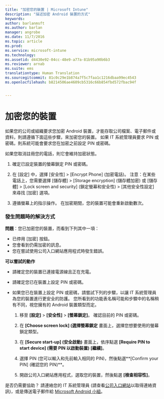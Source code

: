 ```yaml
---
title: "加密您的裝置 | Microsoft Intune"
description: "描述加密 Android 裝置的方式"
keywords: 
author: barlanmsft
ms.author: barlan
manager: angrobe
ms.date: 11/7/2016
ms.topic: article
ms.prod: 
ms.service: microsoft-intune
ms.technology: 
ms.assetid: d4430e92-04cc-48e9-a77a-81b95a90b6b3
ms.reviewer: arnab
ms.suite: ems
translationtype: Human Translation
ms.sourcegitcommit: 81c0c29e1b874a7f5c7faa1c1216dbaa99ec4543
ms.openlocfilehash: b8214506ae4609cb5316c66b854fbd572fbac94f


---
```



# <a name="encrypt-your-device"></a>加密您的裝置

如果您的公司或組織要求您加密 Android 裝置，才能存取公司檔案、電子郵件或資料，則請遵循下面這些步驟，來加密您的裝置。 如果 IT 系統管理員要求 PIN 或密碼，則系統可能會要求您在加密之前設定 PIN 或密碼。

如果您取消註冊您的電話，則它會維持加密狀態。

1.  確定已設定裝置的螢幕鎖定 PIN 或密碼。

2.  在 [設定] 中，選擇 [安全性] &gt; [Encrypt Phone] (加密電話)。
    注意：在某些電話上，您需要選擇 [儲存體] &gt; [Storage encryption] (儲存體加密) 或 [儲存體] &gt; [Lock screen and security] (鎖定螢幕和安全性) &gt; [其他安全性設定] 來尋找 [加密] 選項。

3.  遵循螢幕上的指示操作。 在加密期間，您的裝置可能會重新啟動數次。

### <a name="what-to-do-if-you-have-issues"></a>發生問題時的解決方式
**問題**：您已加密您的裝置，而看到下列其中一項：

- 已停用 [加密] 按鈕。
- 您會看到仍需加密的訊息。
- 您在嘗試使用公司入口網站應用程式時發生錯誤。

**可以嘗試的動作**

- 請確定您的裝置已連接電源線且正在充電。
- 請確定您已在裝置上設定 PIN 或密碼。
- 如果您已在裝置上設定 PIN 或密碼，請嘗試下列的步驟，以讓 IT 系統管理員為您的裝置進行更安全的防護。 您所看到的功能表名稱可能和步驟中的名稱稍有不同，視您擁有的 Android 裝置類型而定。

    1. 移至 **[設定]** > **[安全性]** > **[螢幕鎖定]**。 確認目前的 PIN 或密碼。

    2. 在 **[Choose screen lock] (選擇螢幕鎖定** 畫面上，選擇您想要使用的螢幕鎖定類型。

    3. 在 **[Secure start-up] (安全啟動)** 畫面上，依序點選 **[Require PIN to start device] (需要 PIN 以啟動裝置)** **[繼續]**。

    4. 選擇 PIN (您可以輸入和先前輸入相同的 PIN)，然後點選**[Confirm your PIN] (確認您的 PIN)**。

    5. 開啟公司入口網站應用程式，選取您的裝置，然後點選 **[檢查相容性]**。

是否仍需要協助？ 請連絡您的 IT 系統管理員 (請查看[公司入口網站](http://portal.manage.microsoft.com)以取得連絡資訊)，或是傳送電子郵件給 [Microsoft Android 小組](mailto:wintunedroidfbk@microsoft.com)。



<!--HONumber=Nov16_HO3-->


